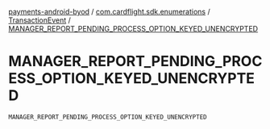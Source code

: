 [payments-android-byod](../../index.md) / [com.cardflight.sdk.enumerations](../index.md) / [TransactionEvent](index.md) / [MANAGER_REPORT_PENDING_PROCESS_OPTION_KEYED_UNENCRYPTED](./-m-a-n-a-g-e-r_-r-e-p-o-r-t_-p-e-n-d-i-n-g_-p-r-o-c-e-s-s_-o-p-t-i-o-n_-k-e-y-e-d_-u-n-e-n-c-r-y-p-t-e-d.md)

# MANAGER_REPORT_PENDING_PROCESS_OPTION_KEYED_UNENCRYPTED

`MANAGER_REPORT_PENDING_PROCESS_OPTION_KEYED_UNENCRYPTED`